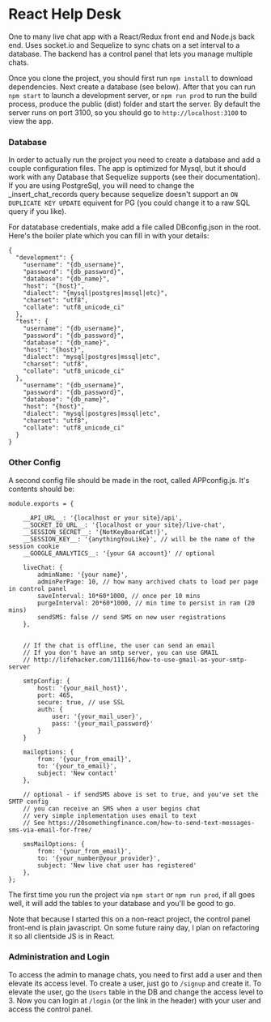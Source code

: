 # React Help Desk
One to many live chat app with a React/Redux front end and Node.js back end. Uses socket.io and Sequelize to sync chats on a set interval to a database. The backend has a control panel that lets you manage multiple chats.

Once you clone the project, you should first run `npm install` to download dependencies. Next create a database (see below). After that you can run `npm start` to launch a development server, or `npm run prod` to run the build process, produce the public (dist) folder and start the server. By default the server runs on port 3100, so you should go to `http://localhost:3100` to view the app.

### Database
In order to actually run the project you need to create a database and add a couple configuration files. The app is optimized for Mysql, but it should work with any Database that Sequelize supports (see their documentation). If you are using PostgreSql, you will need to change the _insert_chat_records query because sequelize doesn't support an `ON DUPLICATE KEY UPDATE` equivent for PG (you could change it to a raw SQL query if you like). 

For datatabase credentials, make add a file called DBconfig.json in the root. Here's the boiler plate which you can fill in with your details:

```
{
  "development": {
    "username": "{db_username}",
    "password": "{db_password}",
    "database": "{db_name}",
    "host": "{host}",
    "dialect": "{mysql|postgres|mssql|etc}",
    "charset": "utf8",
    "collate": "utf8_unicode_ci"
  },
  "test": {
    "username": "{db_username}",
    "password": "{db_password}",
    "database": "{db_name}",
    "host": "{host}",
    "dialect": "mysql|postgres|mssql|etc",
    "charset": "utf8",
    "collate": "utf8_unicode_ci"
  },
    "username": "{db_username}",
    "password": "{db_password}",
    "database": "{db_name}",
    "host": "{host}",
    "dialect": "mysql|postgres|mssql|etc",
    "charset": "utf8",
    "collate": "utf8_unicode_ci"
  }
}
```
### Other Config
A second config file should be made in the root, called APPconfig.js. It's contents should be:

```
module.exports = {

    __API_URL__: '{localhost or your site}/api',
    __SOCKET_IO_URL__: '{localhost or your site}/live-chat',
    __SESSION_SECRET__: '{NotKeyBoardCat!}',
    __SESSION_KEY__: '{anythingYouLike}', // will be the name of the session cookie
    __GOOGLE_ANALYTICS__: '{your GA account}' // optional

    liveChat: {
        adminName: '{your name}',
        adminPerPage: 10, // how many archived chats to load per page in control panel
        saveInterval: 10*60*1000, // once per 10 mins
        purgeInterval: 20*60*1000, // min time to persist in ram (20 mins)
        sendSMS: false // send SMS on new user registrations
    },
    
   
    // If the chat is offline, the user can send an email
    // If you don't have an smtp server, you can use GMAIL
    // http://lifehacker.com/111166/how-to-use-gmail-as-your-smtp-server
    
    smtpConfig: {
        host: '{your_mail_host}',
        port: 465,
        secure: true, // use SSL
        auth: {
            user: '{your_mail_user}',
            pass: '{your_mail_password}'
        }
    }
    
    mailoptions: {
        from: '{your_from_email}',
        to: '{your_to_email}',
        subject: 'New contact'
    },
    
    // optional - if sendSMS above is set to true, and you've set the SMTP config
    // you can receive an SMS when a user begins chat
    // very simple inplementation uses email to text
    // See https://20somethingfinance.com/how-to-send-text-messages-sms-via-email-for-free/
    
    smsMailOptions: {
        from: '{your_from_email}',
        to: '{your_number@your_provider}', 
        subject: 'New live chat user has registered'
    },
};
```

The first time you run the project via `npm start` or `npm run prod`, if all goes well, it will add the tables to your database and you'll be good to go.

Note that because I started this on a non-react project, the control panel front-end is plain javascript. On some future rainy day, I plan on refactoring it so all clientside JS is in React.

### Administration and Login

To access the admin to manage chats, you need to first add a user and then elevate its access level. To create a user, just go to `/signup` and create it. To elevate the user, go the `Users` table in the DB and change the access level to 3. Now you can login at `/login` (or the link in the header) with your user and access the control panel.

